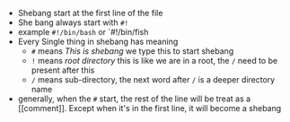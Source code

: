 - Shebang start at the first line of the file
- She bang always start with `#!`
- example `#!/bin/bash` or `#!/bin/fish
- Every Single thing in shebang has meaning
	- `#` means *This is shebang* we type this to start shebang
	- `!` means _root directory_ this is like we are in a root, the `/` need to be present after this
	- `/` means sub-directory, the next word after `/` is a deeper directory name
- generally, when the `#` start, the rest of the line will be treat as a [[comment]]. Except when it's in the first line, it will become a shebang